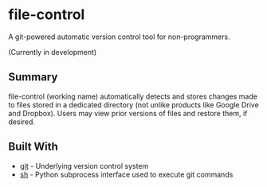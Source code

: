 # file-control

A git-powered automatic version control tool for non-programmers.

(Currently in development)

## Summary

file-control (working name) automatically detects and stores changes made to files stored in a dedicated
directory (not unlike products like Google Drive and Dropbox). Users may view prior
versions of files and restore them, if desired.

## Built With
* [git](https://git-scm.com/) - Underlying version control system
* [sh](https://amoffat.github.io/sh/) - Python subprocess interface used to execute git commands